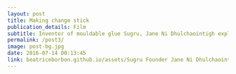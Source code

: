 ```yaml
---
layout: post
title: Making change stick
publication_details: Film
subtitle: Inventor of mouldable glue Sugru, Jane Ni Dhulchaointigh explains how she implements change within her company, and makes sure it lasts.
permalink: /post3/
image: post-bg.jpg
date: 2016-07-14 00:13:45
link: beatriceborbon.github.io/assets/Sugru Founder Jane Ni Dhulchaointigh explains how to implement change — and make it stick.mp4
---
```

